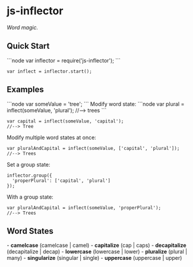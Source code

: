 <h1>js-inflector</h1>
<i>Word magic.</i>

<h2>Quick Start</h2>
```node
var inflector = require('js-inflector');
```

```node    
var inflect = inflector.start();
```

<h2>Examples</h2>
```node
var someValue = 'tree';
```
Modify word state:
```node
var plural = inflect(someValue, 'plural');  
//--> trees
```

```node
var capital = inflect(someValue, 'capital');  
//--> Tree
```

Modify multiple word states at once:
```node
var pluralAndCapital = inflect(someValue, ['capital', 'plural']);  
//--> Trees
```
Set a group state:

```node
inflector.group({
  'properPlural': ['capital', 'plural']
});
```

With a group state:
```node
var pluralAndCapital = inflect(someValue, 'properPlural');  
//--> Trees
```

<h2>Word States</h2>
- <b>camelcase</b> (camelcase | camel)
- <b>capitalize</b> (cap | caps)
- <b>decapitalize</b> (decapitalize | decap)
- <b>lowercase</b> (lowercase | lower)
- <b>pluralize</b> (plural | many)
- <b>singularize</b> (singular | single)
- <b>uppercase</b> (uppercase | upper)
